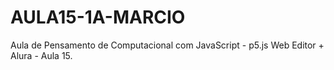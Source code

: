 # AULA15-1A-MARCIO
Aula de Pensamento de Computacional com JavaScript - p5.js Web Editor + Alura - Aula 15.
